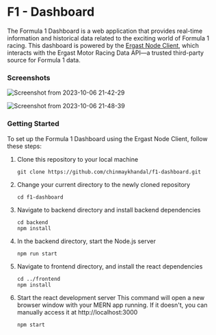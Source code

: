 # F1 - Dashboard

The Formula 1 Dashboard is a web application that provides real-time information and historical data related to the exciting world of Formula 1 racing. This dashboard is powered by the [Ergast Node Client](https://github.com/davidor/ergast-client-nodejs), which interacts with the Ergast Motor Racing Data API—a trusted third-party source for Formula 1 data.

### Screenshots


![Screenshot from 2023-10-06 21-42-29](https://github.com/chinmaykhandal/f1-dashboard/assets/75906902/1643fb8f-a632-4b56-9d7f-f65c9d1a791a)

![Screenshot from 2023-10-06 21-48-39](https://github.com/chinmaykhandal/f1-dashboard/assets/75906902/ca997436-a4b8-436b-a918-f2b014db4e9e)



### Getting Started

To set up the Formula 1 Dashboard using the Ergast Node Client, follow these steps:

1)  Clone this repository to your local machine

        git clone https://github.com/chinmaykhandal/f1-dashboard.git
2)  Change your current directory to the newly cloned repository

        cd f1-dashboard
3)  Navigate to backend directory and install backend dependencies

        cd backend
        npm install
4)  In the backend directory, start the Node.js server

        npm run start
5)  Navigate to frontend directory, and install the react dependencies 

        cd ../frontend
        npm install
6)  Start the react development server
    This command will open a new browser window with your MERN app running. If it doesn't, you can manually access it at http://localhost:3000

        npm start

